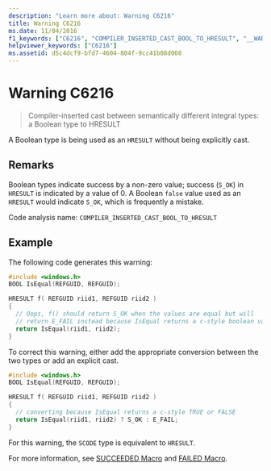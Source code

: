 ```yaml
---
description: "Learn more about: Warning C6216"
title: Warning C6216
ms.date: 11/04/2016
f1_keywords: ["C6216", "COMPILER_INSERTED_CAST_BOOL_TO_HRESULT", "__WARNING_COMPILER_INSERTED_CAST_BOOL_TO_HRESULT"]
helpviewer_keywords: ["C6216"]
ms.assetid: d5c4dcf9-bfd7-4604-804f-9cc41b08d060
---
```

# Warning C6216

> Compiler-inserted cast between semantically different integral types: a Boolean type to HRESULT

A Boolean type is being used as an `HRESULT` without being explicitly cast.

## Remarks

Boolean types indicate success by a non-zero value; success (`S_OK`) in `HRESULT` is indicated by a value of 0. A Boolean `false` value used as an `HRESULT` would indicate `S_OK`, which is frequently a mistake.

Code analysis name: `COMPILER_INSERTED_CAST_BOOL_TO_HRESULT`

## Example

The following code generates this warning:

```cpp
#include <windows.h>
BOOL IsEqual(REFGUID, REFGUID);

HRESULT f( REFGUID riid1, REFGUID riid2 )
{
  // Oops, f() should return S_OK when the values are equal but will
  // return E_FAIL instead because IsEqual returns a c-style boolean values TRUE or FALSE
  return IsEqual(riid1, riid2);
}
```

To correct this warning, either add the appropriate conversion between the two types or add an explicit cast.

```cpp
#include <windows.h>
BOOL IsEqual(REFGUID, REFGUID);

HRESULT f( REFGUID riid1, REFGUID riid2 )
{
  // converting because IsEqual returns a c-style TRUE or FALSE
  return IsEqual(riid1, riid2) ? S_OK : E_FAIL;
}
```

For this warning, the `SCODE` type is equivalent to `HRESULT`.

For more information, see [SUCCEEDED Macro](/windows/win32/api/winerror/nf-winerror-succeeded) and [FAILED Macro](/windows/win32/api/winerror/nf-winerror-failed).
